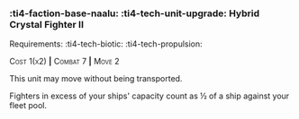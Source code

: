### :ti4-faction-base-naalu: :ti4-tech-unit-upgrade: **Hybrid Crystal Fighter II**

Requirements: :ti4-tech-biotic: :ti4-tech-propulsion:

<span style="font-variant:small-caps;">Cost 1(x2)</span> __|__ <span style="font-variant:small-caps;">Combat 7</span> __|__ <span style="font-variant:small-caps;">Move 2</span>

This unit may move without being transported.

Fighters in excess of your ships' capacity count as ½ of a ship against your fleet pool.
